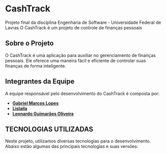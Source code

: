 # CashTrack
Projeto final da disciplina Engenharia de Software - Universidade Federal de Lavras
O CashTrack é um projeto de controle de finanças pessoais

## Sobre o Projeto

O CashTrack é uma aplicação para auxiliar no gerenciamento de finanças pessoais. Ele oferece uma maneira fácil e eficiente de controlar suas finanças de forma inteligente.

## Integrantes da Equipe

A equipe responsável pelo desenvolvimento do CashTrack é composta por:

- [**Gabriel Marcos Lopes**](https://github.com/Gabrielmarcs)
- [**Lislaila**](https://github.com/Lislaila-Pereira)
- [**Leonardo Guimarães Oliveira**](https://github.com/leoguimaraes49)


## TECNOLOGIAS UTILIZADAS

Neste projeto, utilizamos diversas tecnologias para o desenvolvimento. Abaixo estão algumas das principais tecnologias e suas versões:
